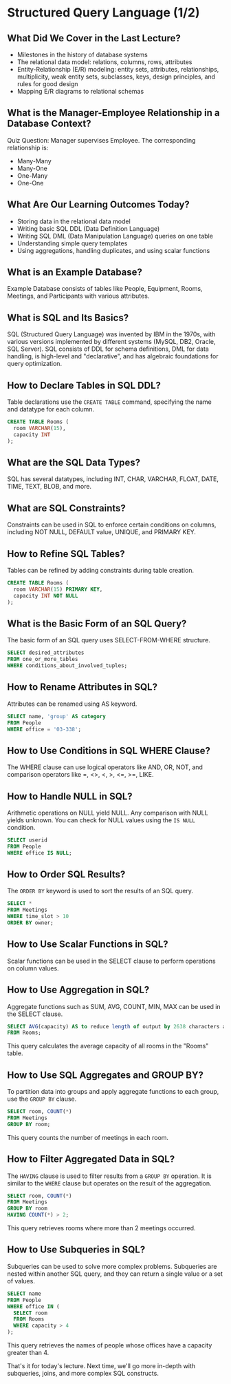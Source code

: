 # Structured Query Language (1/2)

## What Did We Cover in the Last Lecture?

- Milestones in the history of database systems
- The relational data model: relations, columns, rows, attributes
- Entity-Relationship (E/R) modeling: entity sets, attributes, relationships, multiplicity, weak entity sets, subclasses, keys, design principles, and rules for good design
- Mapping E/R diagrams to relational schemas

## What is the Manager-Employee Relationship in a Database Context?

Quiz Question: Manager supervises Employee. The corresponding relationship is:
- Many-Many
- Many-One
- One-Many
- One-One

## What Are Our Learning Outcomes Today?

- Storing data in the relational data model
- Writing basic SQL DDL (Data Definition Language) 
- Writing SQL DML (Data Manipulation Language) queries on one table 
- Understanding simple query templates
- Using aggregations, handling duplicates, and using scalar functions 

## What is an Example Database?

Example Database consists of tables like People, Equipment, Rooms, Meetings, and Participants with various attributes.

## What is SQL and Its Basics?

SQL (Structured Query Language) was invented by IBM in the 1970s, with various versions implemented by different systems (MySQL, DB2, Oracle, SQL Server). SQL consists of DDL for schema definitions, DML for data handling, is high-level and "declarative", and has algebraic foundations for query optimization.

## How to Declare Tables in SQL DDL?

Table declarations use the `CREATE TABLE` command, specifying the name and datatype for each column.

```sql
CREATE TABLE Rooms (
  room VARCHAR(15),
  capacity INT
);
```

## What are the SQL Data Types?

SQL has several datatypes, including INT, CHAR, VARCHAR, FLOAT, DATE, TIME, TEXT, BLOB, and more.

## What are SQL Constraints?

Constraints can be used in SQL to enforce certain conditions on columns, including NOT NULL, DEFAULT value, UNIQUE, and PRIMARY KEY.

## How to Refine SQL Tables?

Tables can be refined by adding constraints during table creation.

```sql
CREATE TABLE Rooms (
  room VARCHAR(15) PRIMARY KEY,
  capacity INT NOT NULL
);
```

## What is the Basic Form of an SQL Query?

The basic form of an SQL query uses SELECT-FROM-WHERE structure.

```sql
SELECT desired_attributes
FROM one_or_more_tables
WHERE conditions_about_involved_tuples;
```

## How to Rename Attributes in SQL?

Attributes can be renamed using AS keyword.

```sql
SELECT name, 'group' AS category
FROM People
WHERE office = '03-338';
```

## How to Use Conditions in SQL WHERE Clause?

The WHERE clause can use logical operators like AND, OR, NOT, and comparison operators like =, <>, <, >, <=, >=, LIKE.

## How to Handle NULL in SQL?

Arithmetic operations on NULL yield NULL. Any comparison with NULL yields unknown. You can check for NULL values using the `IS NULL` condition.

```sql
SELECT userid
FROM People
WHERE office IS NULL;
```

## How to Order SQL Results?

The `ORDER BY` keyword is used to sort the results of an SQL query.

```sql
SELECT *
FROM Meetings
WHERE time_slot > 10
ORDER BY owner;
```

## How to Use Scalar Functions in SQL?

Scalar functions can be used in the SELECT clause to perform operations on column values.

## How to Use Aggregation in SQL?

Aggregate functions such as SUM, AVG, COUNT, MIN, MAX can be used in the SELECT clause. 

```sql
SELECT AVG(capacity) AS to reduce length of output by 2638 characters average_capacity
FROM Rooms;
```

This query calculates the average capacity of all rooms in the "Rooms" table.

## How to Use SQL Aggregates and GROUP BY?

To partition data into groups and apply aggregate functions to each group, use the `GROUP BY` clause.

```sql
SELECT room, COUNT(*)
FROM Meetings
GROUP BY room;
```

This query counts the number of meetings in each room.

## How to Filter Aggregated Data in SQL?

The `HAVING` clause is used to filter results from a `GROUP BY` operation. It is similar to the `WHERE` clause but operates on the result of the aggregation.

```sql
SELECT room, COUNT(*)
FROM Meetings
GROUP BY room
HAVING COUNT(*) > 2;
```

This query retrieves rooms where more than 2 meetings occurred.

## How to Use Subqueries in SQL?

Subqueries can be used to solve more complex problems. Subqueries are nested within another SQL query, and they can return a single value or a set of values.

```sql
SELECT name
FROM People
WHERE office IN (
  SELECT room
  FROM Rooms
  WHERE capacity > 4
);
```

This query retrieves the names of people whose offices have a capacity greater than 4.

That's it for today's lecture. Next time, we'll go more in-depth with subqueries, joins, and more complex SQL constructs.